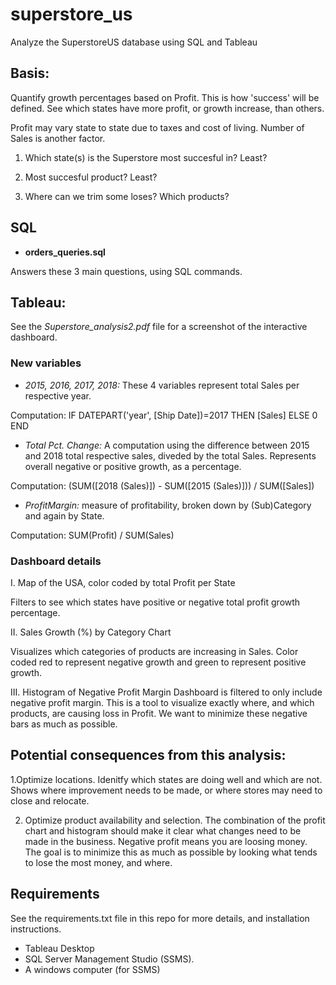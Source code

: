 # superstore_us
Analyze the SuperstoreUS database using SQL and Tableau 

## Basis:
Quantify growth percentages based on Profit. This is how 'success' will be defined. See which states have more profit, or growth increase, than others.

Profit may vary state to state due to taxes and cost of living. Number of Sales is another factor.

1. Which state(s) is the Superstore most succesful in? Least?

2. Most succesful product? Least?

3. Where can we trim some loses? Which products?

## SQL

- **orders_queries.sql**

Answers these 3 main questions, using SQL commands.

## Tableau:

See the *Superstore_analysis2.pdf* file for a screenshot of the interactive dashboard.

### New variables
- *2015, 2016, 2017, 2018:* These 4 variables represent total Sales per respective year.

Computation: IF DATEPART('year', [Ship Date])=2017 THEN [Sales] ELSE 0 END

- *Total Pct. Change:* A computation using the difference between 2015 and 2018 total respective sales, diveded by the total Sales. Represents overall negative or positive growth, as a percentage.

Computation: (SUM([2018 (Sales)]) - SUM([2015 (Sales)])) / SUM([Sales])

- *ProfitMargin:*  measure of profitability, broken down by (Sub)Category and again by State. 

Computation: SUM(Profit) / SUM(Sales)


### Dashboard details
I. Map of the USA, color coded by total Profit per State

Filters to see which states have positive or negative total profit growth percentage. 


II. Sales Growth (%) by Category Chart

Visualizes which categories of products are increasing in Sales. 
Color coded red to represent negative growth and green to represent positive growth.

III. Histogram of Negative Profit Margin
Dashboard is filtered to only include negative profit margin. This is a tool to visualize exactly where, and which products, are causing loss in Profit. We want to minimize these negative bars as much as possible. 



## Potential consequences from this analysis:
1.Optimize locations.
  Idenitfy which states are doing well and which are not. Shows where improvement needs to be made, or where stores may need to close and relocate. 

2. Optimize product availability and selection.
The combination of the profit chart and histogram should make it clear what changes need to be made in the business. Negative profit means you are loosing money. The goal is to minimize this as much as possible by looking what tends to lose the most money, and where.

## Requirements
See the requirements.txt file in this repo for more details, and installation instructions.

- Tableau Desktop
- SQL Server Management Studio (SSMS).
- A windows computer (for SSMS)
